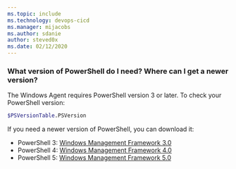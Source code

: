 ```yaml
---
ms.topic: include
ms.technology: devops-cicd
ms.manager: mijacobs
ms.author: sdanie
author: steved0x
ms.date: 02/12/2020
---
```


<h3 id="powershell-version">What version of PowerShell do I need? Where can I get a newer version?</h3>

The Windows Agent requires PowerShell version 3 or later. To check your PowerShell version:

```bash
$PSVersionTable.PSVersion
```

If you need a newer version of PowerShell, you can download it:

* PowerShell 3: [Windows Management Framework 3.0](https://www.microsoft.com/download/details.aspx?id=34595)
* PowerShell 4: [Windows Management Framework 4.0](https://www.microsoft.com/download/details.aspx?id=40855)
* PowerShell 5: [Windows Management Framework 5.0](https://www.microsoft.com/download/details.aspx?id=50395)
